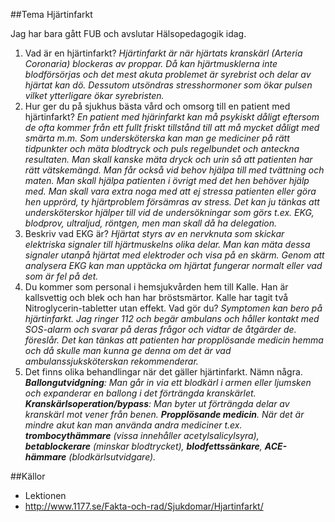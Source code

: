 ##Tema Hjärtinfarkt

Jag har bara gått FUB och avslutar Hälsopedagogik idag.

1. Vad är en hjärtinfarkt?
 _Hjärtinfarkt är när hjärtats kranskärl (Arteria Coronaria) blockeras av proppar. Då kan hjärtmusklerna inte_
 _blodförsörjas och det mest_
 _akuta problemet är syrebrist och delar av hjärtat kan dö. Dessutom utsöndras stresshormoner som ökar pulsen vilket_
 _ytterligare ökar syrebristen._
2. Hur ger du på sjukhus bästa vård och omsorg till en patient med hjärtinfarkt?
 _En patient med hjärinfarkt kan må psykiskt dåligt eftersom de ofta kommer från ett fullt friskt tillstånd till_
 _att må mycket dåligt med smärta m.m. Som undersköterska kan man ge mediciner på rätt tidpunkter och mäta blodtryck_
 _och puls regelbundet och anteckna resultaten. Man skall kanske mäta dryck och urin så att patienten har rätt_
 _vätskemängd. Man får också vid behov hjälpa till med tvättning och maten. Man skall hjälpa patienten i övrigt med_
 _det hen behöver hjälp med. Man skall vara extra noga med att ej stressa patienten eller göra hen upprörd, ty_
 _hjärtproblem försämras av stress. Det kan ju tänkas att undersköterskor hjälper till vid de undersökningar som_
 _görs t.ex. EKG, blodprov, ultraljud, röntgen, men man skall då ha delegation._
3. Beskriv vad EKG är?
 _Hjärtat styrs av en nervknuta som skickar elektriska signaler till hjärtmuskelns olika delar. Man kan mäta dessa_
 _signaler utanpå hjärtat med elektroder och visa på en skärm. Genom att analysera EKG kan man upptäcka om hjärtat_
 _fungerar normalt eller vad som är fel på det._
4. Du kommer som personal i hemsjukvården hem till Kalle. Han är kallsvettig och blek och han har bröstsmärtor. Kalle har tagit två Nitroglycerin-tabletter utan effekt. Vad gör du?
 _Symptomen kan bero på hjärtinfarkt._ 
 _Jag ringer 112 och begär ambulans och håller kontakt med SOS-alarm och svarar på deras frågor och vidtar de åtgärder de._
 _föreslår. Det kan tänkas att patienten har propplösande medicin hemma och då skulle man kunna ge denna om det är_
 _vad ambulanssjuksköterskan rekommenderar._
5. Det finns olika behandlingar när det gäller hjärtinfarkt. Nämn några.
 _**Ballongutvidgning**: Man går in via ett blodkärl i armen eller ljumsken och expanderar en ballong i det förträngda_
 _kranskärlet._
 _**Kranskärlsoperation/bypass**: Man byter ut förträngda delar av kranskärl mot vener från benen._
 _**Propplösande medicin**. När det är mindre akut kan man använda andra mediciner t.ex. **trombocythämmare**_
 _(vissa innehåller acetylsalicylsyra), **betablockerare** (minskar blodtrycket), **blodfettssänkare**,_
 _**ACE-hämmare** (blodkärlsutvidgare)._
 
##Källor
* Lektionen
* http://www.1177.se/Fakta-och-rad/Sjukdomar/Hjartinfarkt/
